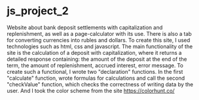 # js_project_2
Website about bank deposit settlements with capitalization and replenishment, as well as a page-calculator with its use. There is also a tab for converting currencies into rubles and dollars.
To create this site, I used technologies such as html, сss and javascript.
The main functionality of the site is the calculation of a deposit with capitalization, where it returns a detailed response containing: the amount of the deposit at the end of the term, the amount of replenishment, accrued interest, error message.
To create such a functional, I wrote two "declaration" functions. In the first "calculate" function, wrote formulas for calculations and call the second "checkValue" function, which checks the correctness of writing data by the user.
And I took the color scheme from the site https://colorhunt.co/
